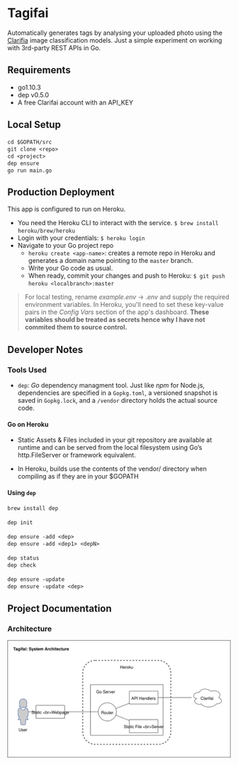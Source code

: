# Tagifai

Automatically generates tags by analysing your uploaded photo using the [Clarifia](https://clarifai.com/) image classification models. Just a simple experiment on working with 3rd-party REST APIs in Go.

## Requirements

* go1.10.3
* dep v0.5.0
* A free Clarifai account with an API_KEY

## Local Setup

	cd $GOPATH/src
	git clone <repo>
	cd <project>
	dep ensure
	go run main.go

## Production Deployment

This app is configured to run on Heroku.

* You need the Heroku CLI to interact with the service. `$ brew install heroku/brew/heroku`
* Login with your credentials: `$ heroku login`
* Navigate to your Go project repo
	* `heroku create <app-name>`: creates a remote repo in Heroku and generates a domain name pointing to the `master` branch.
	* Write your Go code as usual.
	* When ready, commit your changes and push to Heroku: `$ git push heroku <localbranch>:master`

> For local testing, rename *example.env* -> *.env* and supply the required environment variables. In Heroku, you'll need to set these key-value pairs in the *Config Vars* section of the app's dashboard. **These variables should be treated as secrets hence why I have not commited them to source control.**

## Developer Notes

### Tools Used

* `dep`: _Go_ dependency managment tool. Just like _npm_ for Node.js, dependencies are specified in a `Gopkg.toml`, a versioned snapshot is saved in `Gopkg.lock`, and a `/vendor` directory holds the actual source code.

#### Go on Heroku

* Static Assets & Files included in your git repository are available at runtime and can be served from the local filesystem using Go’s http.FileServer or framework equivalent. 

* In Heroku, builds use the contents of the vendor/ directory when compiling as if they are in your $GOPATH

#### Using `dep`

	brew install dep 

	dep init

	dep ensure -add <dep>
	dep ensure -add <dep1> <depN>

	dep status
	dep check

	dep ensure -update
	dep ensure -update <dep>

## Project Documentation

### Architecture

![](docs/tagifai_system_architecture.svg)